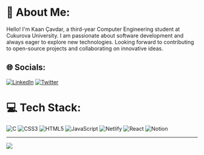 # 💫 About Me:
Hello! I'm Kaan Çavdar, a third-year Computer Engineering student at Cukurova University. I am passionate about software development and always eager to explore new technologies. Looking forward to contributing to open-source projects and collaborating on innovative ideas.


## 🌐 Socials:
[![LinkedIn](https://img.shields.io/badge/LinkedIn-%230077B5.svg?logo=linkedin&logoColor=white)](https://www.linkedin.com/in/kaan-cavdar/) [![Twitter](https://img.shields.io/badge/Twitter-%231DA1F2.svg?logo=Twitter&logoColor=white)](https://twitter.com/Naaqnak) 

# 💻 Tech Stack:
![C](https://img.shields.io/badge/c-%2300599C.svg?style=for-the-badge&logo=c&logoColor=white) ![CSS3](https://img.shields.io/badge/css3-%231572B6.svg?style=for-the-badge&logo=css3&logoColor=white) ![HTML5](https://img.shields.io/badge/html5-%23E34F26.svg?style=for-the-badge&logo=html5&logoColor=white) ![JavaScript](https://img.shields.io/badge/javascript-%23323330.svg?style=for-the-badge&logo=javascript&logoColor=%23F7DF1E) ![Netlify](https://img.shields.io/badge/netlify-%23000000.svg?style=for-the-badge&logo=netlify&logoColor=#00C7B7)  ![React](https://img.shields.io/badge/react-%2320232a.svg?style=for-the-badge&logo=react&logoColor=%2361DAFB) ![Notion](https://img.shields.io/badge/Notion-%23000000.svg?style=for-the-badge&logo=notion&logoColor=white)





---
[![](https://visitcount.itsvg.in/api?id=kaanncavdar&icon=0&color=0)](https://visitcount.itsvg.in)


